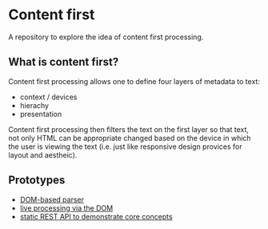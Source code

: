 Content first
=============

A repository to explore the idea of content first processing.

What is content first?
----------------------
Content first processing allows one to define four layers of metadata to text:

- context / devices
- hierachy
- presentation

Content first processing then filters the text on the first layer so that text, not only HTML can be appropriate changed based on the device in which the user is viewing the text (i.e. just like responsive design provices for layout and aestheic).

Prototypes
----------

- [DOM-based parser][domparser]
- [live processing via the DOM][domprocessinglive]
- [static REST API to demonstrate core concepts][staticrestapi]

[domparser]: https://github.com/thememphisagency/contentfirst/tree/master/prototypes/dom-parser
[domprocessinglive]: https://github.com/thememphisagency/contentfirst/tree/master/prototypes/live-example-dom
[staticrestapi]: https://github.com/thememphisagency/contentfirst/tree/master/prototypes/static-rest-api